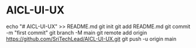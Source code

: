 # AICL-UI-UX
echo "# AICL-UI-UX" >> README.md
git init
git add README.md
git commit -m "first commit"
git branch -M main
git remote add origin https://github.com/SriTechLead/AICL-UI-UX.git
git push -u origin main
                
